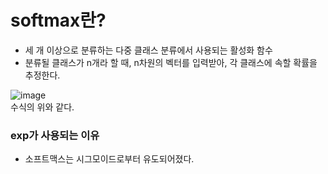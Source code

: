 # softmax란?
- 세 개 이상으로 분류하는 다중 클래스 분류에서 사용되는 활성화 함수
- 분류될 클래스가 n개라 할 때, n차원의 벡터를 입력받아, 각 클래스에 속할 확률을 추정한다.

![image](https://user-images.githubusercontent.com/50571795/129501892-f757f73b-4dee-49df-b23d-135ed191464c.png)  
수식의 위와 같다.

### exp가 사용되는 이유
- 소프트맥스는 시그모이드로부터 유도되어졌다.
